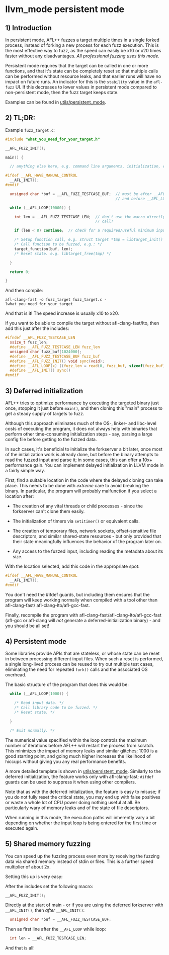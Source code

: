 # llvm_mode persistent mode

## 1) Introduction

In persistent mode, AFL++ fuzzes a target multiple times in a single forked
process, instead of forking a new process for each fuzz execution. This is the
most effective way to fuzz, as the speed can easily be x10 or x20 times faster
without any disadvantages. *All professional fuzzing uses this mode.*

Persistent mode requires that the target can be called in one or more functions,
and that it's state can be completely reset so that multiple calls can be
performed without resource leaks, and that earlier runs will have no impact on
future runs. An indicator for this is the `stability` value in the `afl-fuzz`
UI. If this decreases to lower values in persistent mode compared to
non-persistent mode, then the fuzz target keeps state.

Examples can be found in [utils/persistent_mode](../utils/persistent_mode).

## 2) TL;DR:

Example `fuzz_target.c`:

```c
#include "what_you_need_for_your_target.h"

__AFL_FUZZ_INIT();

main() {

  // anything else here, e.g. command line arguments, initialization, etc.

#ifdef __AFL_HAVE_MANUAL_CONTROL
  __AFL_INIT();
#endif

  unsigned char *buf = __AFL_FUZZ_TESTCASE_BUF;  // must be after __AFL_INIT
                                                 // and before __AFL_LOOP!

  while (__AFL_LOOP(10000)) {

    int len = __AFL_FUZZ_TESTCASE_LEN;  // don't use the macro directly in a
                                        // call!

    if (len < 8) continue;  // check for a required/useful minimum input length

    /* Setup function call, e.g. struct target *tmp = libtarget_init() */
    /* Call function to be fuzzed, e.g.: */
    target_function(buf, len);
    /* Reset state. e.g. libtarget_free(tmp) */

  }

  return 0;

}
```

And then compile:

```
afl-clang-fast -o fuzz_target fuzz_target.c -lwhat_you_need_for_your_target
```

And that is it! The speed increase is usually x10 to x20.

If you want to be able to compile the target without afl-clang-fast/lto, then
add this just after the includes:

```c
#ifndef __AFL_FUZZ_TESTCASE_LEN
  ssize_t fuzz_len;
  #define __AFL_FUZZ_TESTCASE_LEN fuzz_len
  unsigned char fuzz_buf[1024000];
  #define __AFL_FUZZ_TESTCASE_BUF fuzz_buf
  #define __AFL_FUZZ_INIT() void sync(void);
  #define __AFL_LOOP(x) ((fuzz_len = read(0, fuzz_buf, sizeof(fuzz_buf))) > 0 ? 1 : 0)
  #define __AFL_INIT() sync()
#endif
```

## 3) Deferred initialization

AFL++ tries to optimize performance by executing the targeted binary just once,
stopping it just before `main()`, and then cloning this "main" process to get a
steady supply of targets to fuzz.

Although this approach eliminates much of the OS-, linker- and libc-level costs
of executing the program, it does not always help with binaries that perform
other time-consuming initialization steps - say, parsing a large config file
before getting to the fuzzed data.

In such cases, it's beneficial to initialize the forkserver a bit later, once
most of the initialization work is already done, but before the binary attempts
to read the fuzzed input and parse it; in some cases, this can offer a 10x+
performance gain. You can implement delayed initialization in LLVM mode in a
fairly simple way.

First, find a suitable location in the code where the delayed cloning can take
place. This needs to be done with *extreme* care to avoid breaking the binary.
In particular, the program will probably malfunction if you select a location
after:

- The creation of any vital threads or child processes - since the forkserver
  can't clone them easily.

- The initialization of timers via `setitimer()` or equivalent calls.

- The creation of temporary files, network sockets, offset-sensitive file
  descriptors, and similar shared-state resources - but only provided that their
  state meaningfully influences the behavior of the program later on.

- Any access to the fuzzed input, including reading the metadata about its size.

With the location selected, add this code in the appropriate spot:

```c
#ifdef __AFL_HAVE_MANUAL_CONTROL
  __AFL_INIT();
#endif
```

You don't need the #ifdef guards, but including them ensures that the program
will keep working normally when compiled with a tool other than afl-clang-fast/
afl-clang-lto/afl-gcc-fast.

Finally, recompile the program with afl-clang-fast/afl-clang-lto/afl-gcc-fast
(afl-gcc or afl-clang will *not* generate a deferred-initialization binary) -
and you should be all set!

## 4) Persistent mode

Some libraries provide APIs that are stateless, or whose state can be reset in
between processing different input files. When such a reset is performed, a
single long-lived process can be reused to try out multiple test cases,
eliminating the need for repeated `fork()` calls and the associated OS overhead.

The basic structure of the program that does this would be:

```c
  while (__AFL_LOOP(1000)) {

    /* Read input data. */
    /* Call library code to be fuzzed. */
    /* Reset state. */

  }

  /* Exit normally. */
```

The numerical value specified within the loop controls the maximum number of
iterations before AFL++ will restart the process from scratch. This minimizes
the impact of memory leaks and similar glitches; 1000 is a good starting point,
and going much higher increases the likelihood of hiccups without giving you any
real performance benefits.

A more detailed template is shown in
[utils/persistent_mode](../utils/persistent_mode). Similarly to the deferred
initialization, the feature works only with afl-clang-fast; `#ifdef` guards can
be used to suppress it when using other compilers.

Note that as with the deferred initialization, the feature is easy to misuse; if
you do not fully reset the critical state, you may end up with false positives
or waste a whole lot of CPU power doing nothing useful at all. Be particularly
wary of memory leaks and of the state of file descriptors.

When running in this mode, the execution paths will inherently vary a bit
depending on whether the input loop is being entered for the first time or
executed again.

## 5) Shared memory fuzzing

You can speed up the fuzzing process even more by receiving the fuzzing data via
shared memory instead of stdin or files. This is a further speed multiplier of
about 2x.

Setting this up is very easy:

After the includes set the following macro:

```c
__AFL_FUZZ_INIT();
```

Directly at the start of main - or if you are using the deferred forkserver with
`__AFL_INIT()`, then *after* `__AFL_INIT()`:

```c
  unsigned char *buf = __AFL_FUZZ_TESTCASE_BUF;
```

Then as first line after the `__AFL_LOOP` while loop:

```c
  int len = __AFL_FUZZ_TESTCASE_LEN;
```

And that is all!